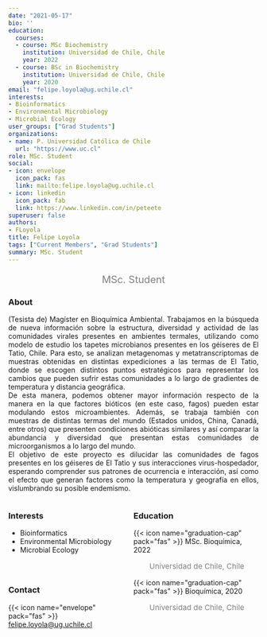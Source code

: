 ```yaml
---
date: "2021-05-17"
bio: ''
education:
  courses:
  - course: MSc Biochemistry  
    institution: Universidad de Chile, Chile 
    year: 2022
  - course: BSc in Biochemistry 
    institution: Universidad de Chile, Chile
    year: 2020
email: "felipe.loyola@ug.uchile.cl"
interests:
- Bioinformatics
- Environmental Microbiology
- Microbial Ecology
user_groups: ["Grad Students"]
organizations:
- name: P. Universidad Católica de Chile
  url: "https://www.uc.cl"
role: MSc. Student
social:
- icon: envelope
  icon_pack: fas
  link: mailto:felipe.loyola@ug.uchile.cl
- icon: linkedin
  icon_pack: fab
  link: https://www.linkedin.com/in/peteete
superuser: false
authors:
- FLoyola
title: Felipe Loyola
tags: ["Current Members", "Grad Students"]
summary: MSc. Student
---
```

<p style="color:grey; font-size:20px; text-align:center;"> MSc. Student </p>

<div style="text-align:justify;">

<h3> About </h3>

(Tesista de) Magíster en Bioquímica Ambiental. Trabajamos en la búsqueda de nueva información sobre la estructura, diversidad y actividad de las comunidades virales presentes en ambientes termales, utilizando como modelo de estudio los tapetes microbianos presentes en los géiseres de El Tatio, Chile. Para esto, se analizan metagenomas y metatranscriptomas de muestras obtenidas en distintas expediciones a las termas de El Tatio, donde se escogen distintos puntos estratégicos para representar los cambios que pueden sufrir estas comunidades a lo largo de gradientes de temperatura y distancia geográfica.<br>
De esta manera, podemos obtener mayor información respecto de la manera en la que factores bióticos (en este caso, fagos) pueden estar modulando estos microambientes.
Además, se trabaja también con muestras de distintas termas del mundo (Estados unidos, China, Canadá, entre otros) que presenten condiciones abióticas similares y así comparar la abundancia y diversidad que presentan estas comunidades de microorganismos a lo largo del mundo.<br>
El objetivo de este proyecto es dilucidar las comunidades de fagos presentes en los géiseres de El Tatio y sus interacciones virus-hospedador, esperando comprender sus patrones de ocurrencia e interacción, así como el efecto que generan factores como la temperatura y geografía en ellos, vislumbrando su posible endemismo. <br>

</div>

<style>
.column-left{
  float: left;
  width: 50%;
  text-align: left;
}
.column-right{
  float: right;
  width: 50%;
  text-align: left;
}
</style>

<div class="column-left">

<h3> Interests </h3>

- Bioinformatics
- Environmental Microbiology
- Microbial Ecology

<br><br>
</div>

<div class="column-right">

<h3> Education </h3>
{{< icon name="graduation-cap" pack="fas" >}} MSc. Bioquímica, 2022
<p style="color:grey; font-size:15px; padding-left:32px;"> Universidad de Chile, Chile  </p>
{{< icon name="graduation-cap" pack="fas" >}} Bioquímica, 2020
<p style="color:grey; font-size:15px; padding-left:32px;"> Universidad de Chile, Chile </p>

<br><br>
</div>

<h3> Contact </h3>

{{< icon name="envelope" pack="fas" >}} felipe.loyola@ug.uchile.cl <br>
<a href="mailto:felipe.loyola@ug.uchile.cl"><i class="fas fa-envelope"></i></a> &nbsp;
<a href="https://www.linkedin.com/in/peteete"><i class="fab fa-linkedin"></i></a><br>